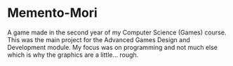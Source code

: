 # Memento-Mori
A game made in the second year of my Computer Science (Games) course. This was the main project for the Advanced Games Design and Development module.
My focus was on programming and not much else which is why the graphics are a little... rough.
